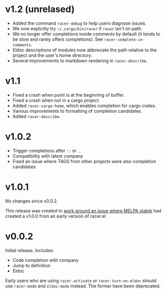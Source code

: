 # v1.2 (unrelased)

* Added the command `racer-debug` to help users diagnose issues.
* We now explicitly try `~/.cargo/bin/racer` if `racer` isn't on path.
* We no longer offer completions inside comments by default (it tends
  to be slow and rarely offers completions). See
  `racer-complete-in-comments`.
* Eldoc descriptions of modules now abbreviate the path relative to
  the project and the user's home directory.
* Several improvements to markdown rendering in `racer-describe`.

# v1.1

* Fixed a crash when point is at the beginning of buffer.
* Fixed a crash when not in a cargo project.
* Added `racer-cargo-home`, which enables completion for cargo crates.
* Various improvements to formatting of completion candidates.
* Added `racer-describe`.

# v1.0.2

* Trigger completions after `::` or `.`.
* Compatibility with latest company
* Fixed an issue where TAGS from other projects were also completion
  candidates

# v1.0.1

No changes since v0.0.2.

This release was created to [work around an issue
where MELPA stable](https://github.com/milkypostman/melpa/issues/3205)
had created a v1.0.0 from an early version of racer.el

# v0.0.2

Initial release. Includes:

* Code completion with company
* Jump to definition
* Eldoc

Early users who are using `racer-activate` or `racer-turn-on-eldoc`
should use `racer-mode` and `eldoc-mode` instead. The former have been
deprecated.
